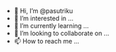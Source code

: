 - 👋 Hi, I’m @pasutriku
- 👀 I’m interested in ...
- 🌱 I’m currently learning ...
- 💞️ I’m looking to collaborate on ...
- 📫 How to reach me ...

<!---
pasutriku/pasutriku is a ✨ special ✨ repository because its `README.md` (this file) appears on your GitHub profile.
You can click the Preview link to take a look at your changes.
--->
